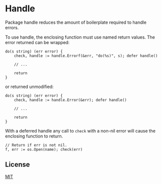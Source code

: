 # Handle

Package handle reduces the amount of boilerplate required to handle errors.

To use handle, the enclosing function must use named return values. The 
error returned can be wrapped:

    do(s string) (err error) {
        check, handle := handle.Errorf(&err, "do(%s)", s); defer handle()
    
        // ...
    
        return
    }

or returned unmodified:

    do(s string) (err error) {
        check, handle := handle.Error(&err); defer handle()
    
        // ...
    
        return
    }

With a deferred handle any call to `check` with a non-nil error will cause the
enclosing function to return.

    // Return if err is not nil.
    f, err := os.Open(name); check(err)

## License

[MIT](LICENSE)
